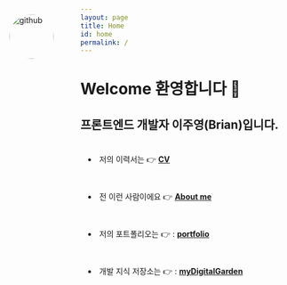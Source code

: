```yaml
---
layout: page
title: Home
id: home
permalink: /
---
```


# Welcome 환영합니다 👋

## 프론트엔드 개발자 이주영(Brian)입니다.

<img src="https://avatars.githubusercontent.com/u/93697790?s=400&u=4e9dc7faba3cc479e3bd44569cd53ff74674ef62&v=4" alt='github' style="width: 80px; height: 80px; position: absolute; left: 100px; top: 80px; border-radius:50px"/>

<li style="padding: 1.5em 1em;">
  저의 이력서는 👉 <a href="https://www.notion.so/4f105fe60b914e078adc5adcc3c05e1f" style="font-weight: bold">CV</a>
</li>
<li style="padding: 1.5em 1em;"> 
  전 이런 사람이에요 👉 <a class="internal-link" href="/about"><b>About me</b></a>
</li>
<li style="padding: 1.5em 1em;">
  저의 포트폴리오는 👉 :  <a class="internal-link" href="/portfolio"><b>portfolio</b></a>
</li>
<li style="padding: 1.5em 1em;">
  개발 지식 저장소는  👉 :  <a class="internal-link" href="/knowledge-mocs"><b>myDigitalGarden</b></a>
</li>

<style>
  body {
    min-height: 825px;
  }
</style>
